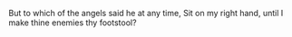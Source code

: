 But to which of the angels said he at any time, Sit on my right hand, until I make thine enemies thy footstool?
